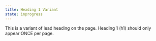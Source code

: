 ```yaml
---
title: Heading 1 Variant
state: inprogress
---
```


This is a variant of lead heading on the page. Heading 1 (h1) should only appear ONCE per page.
